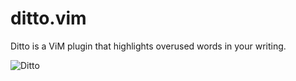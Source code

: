 # ditto.vim
Ditto is a ViM plugin that highlights overused words in your writing.

![Ditto](https://cloud.githubusercontent.com/assets/15813674/17234414/194d31ee-550f-11e6-8cb4-b7959c792267.png)
